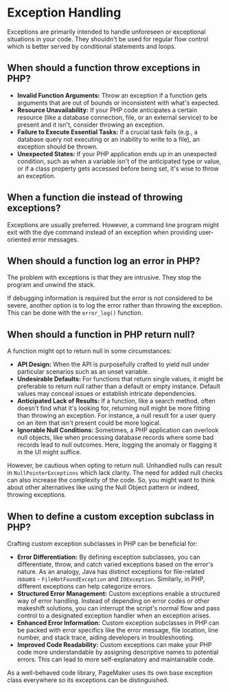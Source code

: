 # Exception Handling

Exceptions are primarily intended to handle unforeseen or exceptional situations
in your code. They shouldn't be used for regular flow control which is better
served by conditional statements and loops.

## When should a function throw exceptions in PHP?

-   **Invalid Function Arguments:** Throw an exception if a function gets
    arguments that are out of bounds or inconsistent with what's expected.
-   **Resource Unavailability:** If your PHP code anticipates a certain resource
    (like a database connection, file, or an external service) to be present and
    it isn't, consider throwing an exception.
-   **Failure to Execute Essential Tasks:** If a crucial task fails (e.g., a
    database query not executing or an inability to write to a file), an
    exception should be thrown.
-   **Unexpected States:** If your PHP application ends up in an unexpected
    condition, such as when a variable isn't of the anticipated type or value,
    or if a class property gets accessed before being set, it's wise to throw an
    exception.

## When a function die instead of throwing exceptions?

Exceptions are usually preferred. However, a command line program might exit
with the dye command instead of an exception when providing user-oriented error
messages.

## When should a function log an error in PHP?

The problem with exceptions is that they are intrusive. They stop the program
and unwind the stack.

If debugging information is required but the error is not considered to be
severe, another option is to log the error rather than throwing the exception.
This can be done with the `error_log()` function.

## When should a function in PHP return null?

A function might opt to return null in some circumstances:

-   **API Design:** When the API is purposefully crafted to yield null under
    particular scenarios such as an unset variable.
-   **Undesirable Defaults:** For functions that return single values, it might
    be preferable to return null rather than a default or empty instance.
    Default values may conceal issues or establish intricate dependencies.
-   **Anticipated Lack of Results:** If a function, like a search method, often
    doesn't find what it's looking for, returning null might be more fitting
    than throwing an exception. For instance, a null result for a user query on
    an item that isn't present could be more logical.
-   **Ignorable Null Conditions:** Sometimes, a PHP application can overlook
    null objects, like when processing database records where some bad records
    lead to null outcomes. Here, logging the anomaly or flagging it in the UI
    might suffice.

However, be cautious when opting to return null. Unhandled nulls can result in
`NullPointerExceptions` which lack clarity. The need for added null checks can
also increase the complexity of the code. So, you might want to think about
other alternatives like using the Null Object pattern or indeed, throwing
exceptions.

## When to define a custom exception subclass in PHP?

Crafting custom exception subclasses in PHP can be beneficial for:

-   **Error Differentiation:** By defining exception subclasses, you can
    differentiate, throw, and catch varied exceptions based on the error's
    nature. As an analogy, Java has distinct exceptions for file-related
    issues - `FileNotFoundException` and `IOException`. Similarly, in PHP,
    different exceptions can help categorize errors.
-   **Structured Error Management:** Custom exceptions enable a structured way
    of error handling. Instead of depending on error codes or other makeshift
    solutions, you can interrupt the script's normal flow and pass control to a
    designated exception handler when an exception arises.
-   **Enhanced Error Information:** Custom exception subclasses in PHP can be
    packed with error specifics like the error message, file location, line
    number, and stack trace, aiding developers in troubleshooting.
-   **Improved Code Readability:** Custom exceptions can make your PHP code more
    understandable by assigning descriptive names to potential errors. This can
    lead to more self-explanatory and maintainable code.

As a well-behaved code library, PageMaker uses its own base exception class
everywhere so its exceptions can be distinguished.

<!-- DSG/ChatGPT 7/25/2023 -->
